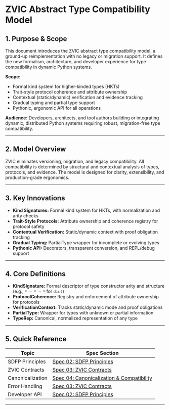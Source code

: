 

# ZVIC Abstract Type Compatibility Model

## 1. Purpose & Scope

This document introduces the ZVIC abstract type compatibility model, a ground-up reimplementation with no legacy or migration support. It defines the new formalism, architecture, and developer experience for type compatibility in dynamic Python systems.

**Scope:**
- Formal kind system for higher-kinded types (HKTs)
- Trait-style protocol coherence and attribute ownership
- Contextual (static/dynamic) verification and evidence tracking
- Gradual typing and partial type support
- Pythonic, ergonomic API for all operations

**Audience:**
Developers, architects, and tool authors building or integrating dynamic, distributed Python systems requiring robust, migration-free type compatibility.

---

## 2. Model Overview

ZVIC eliminates versioning, migration, and legacy compatibility. All compatibility is determined by structural and contextual analysis of types, protocols, and evidence. The model is designed for clarity, extensibility, and production-grade ergonomics.

---

## 3. Key Innovations

- **Kind Signatures:** Formal kind system for HKTs, with normalization and arity checks
- **Trait-Style Protocols:** Attribute ownership and coherence registry for protocol safety
- **Contextual Verification:** Static/dynamic context with proof obligation tracking
- **Gradual Typing:** PartialType wrapper for incomplete or evolving types
- **Pythonic API:** Decorators, transparent conversion, and REPL/debug support

---

## 4. Core Definitions

- **KindSignature:** Formal descriptor of type constructor arity and structure (e.g., `* → * → *` for `dict`)
- **ProtocolCoherence:** Registry and enforcement of attribute ownership for protocols
- **VerificationContext:** Tracks static/dynamic mode and proof obligations
- **PartialType:** Wrapper for types with unknown or partial information
- **TypeRep:** Canonical, normalized representation of any type

---

## 5. Quick Reference

| Topic                | Spec Section                                  |
|----------------------|-----------------------------------------------|
| SDFP Principles      | [Spec 02: SDFP Principles](spec-02-SDFP-Principles.md) |
| ZVIC Contracts       | [Spec 03: ZVIC Contracts](spec-03-ZVIC-Contracts.md)   |
| Canonicalization     | [Spec 04: Canonicalization & Compatibility](spec-04-Canonicalization-Compatibility.md) |
| Error Handling       | [Spec 03: ZVIC Contracts](spec-03-ZVIC-Contracts.md)   |
| Developer API        | [Spec 02: SDFP Principles](spec-02-SDFP-Principles.md) |

---
